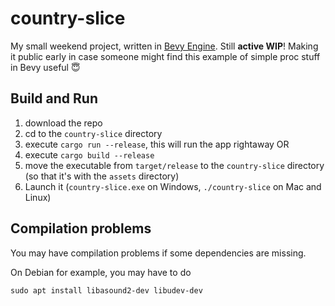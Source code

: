# country-slice

My small weekend project, written in [Bevy Engine](https://github.com/bevyengine/bevy). Still **active WIP**! Making it public early in case someone might find this example of simple proc stuff in Bevy useful 😇

## Build and Run

1. download the repo
2. cd to the `country-slice` directory
3. execute `cargo run --release`, this will run the app rightaway
OR
3. execute `cargo build --release`
4. move the executable from `target/release` to the `country-slice` directory (so that it's with the `assets` directory)
5. Launch it (`country-slice.exe` on Windows, `./country-slice` on Mac and Linux)

## Compilation problems

You may have compilation problems if some dependencies are missing.

On Debian for example, you may have to do

    sudo apt install libasound2-dev libudev-dev
